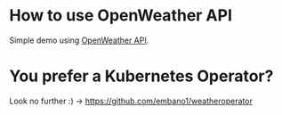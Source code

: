 # How to use OpenWeather API

Simple demo using [OpenWeather API](https://openweathermap.org/current).

# You prefer a Kubernetes Operator?

Look no further :) -> https://github.com/embano1/weatheroperator
